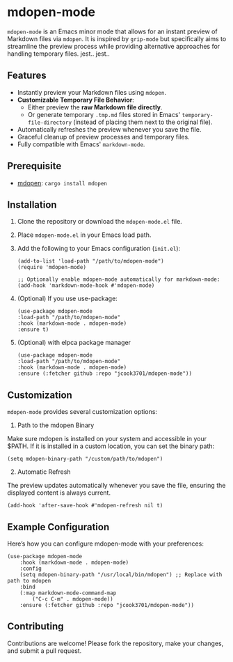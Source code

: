 # mdopen-mode

`mdopen-mode` is an Emacs minor mode that allows for an instant preview of Markdown files via `mdopen`. It is inspired by `grip-mode` but specifically aims to streamline the preview process while providing alternative approaches for handling temporary files.  jest..  jest..
## Features  

- Instantly preview your Markdown files using `mdopen`.  
- **Customizable Temporary File Behavior**:  
  - Either preview the **raw Markdown file directly**.  
  - Or generate temporary `.tmp.md` files stored in Emacs' `temporary-file-directory`   (instead of placing them next to the original file).  
- Automatically refreshes the preview whenever you save the file.  
- Graceful cleanup of preview processes and temporary files.  
- Fully compatible with Emacs' `markdown-mode`.  

## Prerequisite
- [mdopen](https://github.com/immanelg/mdopen): `cargo install mdopen`

## Installation

1. Clone the repository or download the `mdopen-mode.el` file.  
2. Place `mdopen-mode.el` in your Emacs load path.  
3. Add the following to your Emacs configuration (`init.el`):  

	```elisp
	(add-to-list 'load-path "/path/to/mdopen-mode")
	(require 'mdopen-mode)

	;; Optionally enable mdopen-mode automatically for markdown-mode:
	(add-hook 'markdown-mode-hook #'mdopen-mode)
	```

4. (Optional) If you use use-package:  
   
   ``` elisp
   (use-package mdopen-mode
   :load-path "/path/to/mdopen-mode"
   :hook (markdown-mode . mdopen-mode)
   :ensure t)
   ```

5. (Optional) with elpca package manager  
   
   ``` elisp
   (use-package mdopen-mode
   :load-path "/path/to/mdopen-mode"
   :hook (markdown-mode . mdopen-mode)
   :ensure (:fetcher github :repo "jcook3701/mdopen-mode"))
   ```
	
## Customization

`mdopen-mode` provides several customization options:

1. Path to the mdopen Binary  

Make sure mdopen is installed on your system and accessible in your $PATH. If it is installed in a custom location, you can set the binary path:  

``` elisp
(setq mdopen-binary-path "/custom/path/to/mdopen")
```

2. Automatic Refresh  

The preview updates automatically whenever you save the file, ensuring the displayed content is always current.  

``` elisp
(add-hook 'after-save-hook #'mdopen-refresh nil t)
```

## Example Configuration
Here’s how you can configure mdopen-mode with your preferences:  

``` elisp
(use-package mdopen-mode
	:hook (markdown-mode . mdopen-mode)
	:config
	(setq mdopen-binary-path "/usr/local/bin/mdopen") ;; Replace with path to mdopen
	:bind 
	(:map markdown-mode-command-map
		("C-c C-m" . mdopen-mode))
	:ensure (:fetcher github :repo "jcook3701/mdopen-mode"))
```

## Contributing
Contributions are welcome! Please fork the repository, make your changes, and submit a pull request.  

